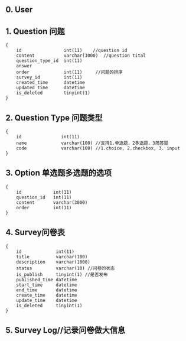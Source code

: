 ## 0. User


## 1. Question 问题
```
{
	id                int(11)    //question id
	content           varchar(3000)  //question tital
	question_type_id  int(11)
	answer			  
	order             int(11)     //问题的排序
	survey_id         int(11)
	created_time      datetime
	updated_time	  datetime
	is_deleted        tinyint(1)
}
```

## 2. Question Type 问题类型
```
{
	id               int(11)
	name             varchar(100) //支持1.单选题，2多选题，3简答题
	code             varchar(100) //1.choice, 2.checkbox, 3. input
}
```

## 3. Option 单选题多选题的选项
```
{
	id            int(11)
	question_id   int(11)
	content       varchar(3000)
	order         int(11)
}
```

## 4. Survey问卷表
```
{
	id             int(11)
	title          varchar(100)
	description    varchar(1000)
	status         varchar(10) //问卷的状态
	is_publish     tinyint(1) //是否发布
	published_time datetime
	start_time     datetime
	end_time       datetime
	create_time    datetime
	update_time    datetime
	is_deleted     tinyint(1)
}
```

## 5. Survey Log//记录问卷做大信息
